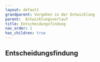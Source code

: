 ```yaml
---
layout: default
grandparent: Vorgehen in der Entwicklung
parent:  Entwicklungsverlauf
title: Entscheidungsfindung
nav_order: 1
has_children: true
---
```



## Entscheidungsfindung

